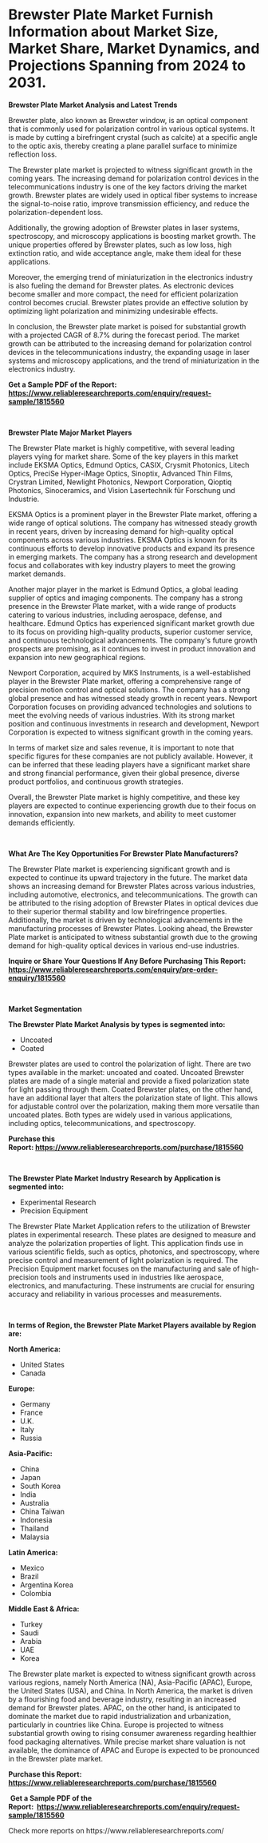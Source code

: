 <p><h1>Brewster Plate Market Furnish Information about Market Size, Market Share, Market Dynamics, and Projections Spanning from 2024 to 2031.</h1></p><p><strong>Brewster Plate Market Analysis and Latest Trends</strong></p>
<p><p>Brewster plate, also known as Brewster window, is an optical component that is commonly used for polarization control in various optical systems. It is made by cutting a birefringent crystal (such as calcite) at a specific angle to the optic axis, thereby creating a plane parallel surface to minimize reflection loss.</p><p>The Brewster plate market is projected to witness significant growth in the coming years. The increasing demand for polarization control devices in the telecommunications industry is one of the key factors driving the market growth. Brewster plates are widely used in optical fiber systems to increase the signal-to-noise ratio, improve transmission efficiency, and reduce the polarization-dependent loss.</p><p>Additionally, the growing adoption of Brewster plates in laser systems, spectroscopy, and microscopy applications is boosting market growth. The unique properties offered by Brewster plates, such as low loss, high extinction ratio, and wide acceptance angle, make them ideal for these applications.</p><p>Moreover, the emerging trend of miniaturization in the electronics industry is also fueling the demand for Brewster plates. As electronic devices become smaller and more compact, the need for efficient polarization control becomes crucial. Brewster plates provide an effective solution by optimizing light polarization and minimizing undesirable effects.</p><p>In conclusion, the Brewster plate market is poised for substantial growth with a projected CAGR of 8.7% during the forecast period. The market growth can be attributed to the increasing demand for polarization control devices in the telecommunications industry, the expanding usage in laser systems and microscopy applications, and the trend of miniaturization in the electronics industry.</p></p>
<p><strong>Get a Sample PDF of the Report:&nbsp; <a href="https://www.reliableresearchreports.com/enquiry/request-sample/1815560">https://www.reliableresearchreports.com/enquiry/request-sample/1815560</a></strong></p>
<p>&nbsp;</p>
<p><strong>Brewster Plate Major Market Players</strong></p>
<p><p>The Brewster Plate market is highly competitive, with several leading players vying for market share. Some of the key players in this market include EKSMA Optics, Edmund Optics, CASIX, Crysmit Photonics, Litech Optics, PreciSe Hyper-iMage Optics, Sinoptix, Advanced Thin Films, Crystran Limited, Newlight Photonics, Newport Corporation, Qioptiq Photonics, Sinoceramics, and Vision Lasertechnik für Forschung und Industrie.</p><p>EKSMA Optics is a prominent player in the Brewster Plate market, offering a wide range of optical solutions. The company has witnessed steady growth in recent years, driven by increasing demand for high-quality optical components across various industries. EKSMA Optics is known for its continuous efforts to develop innovative products and expand its presence in emerging markets. The company has a strong research and development focus and collaborates with key industry players to meet the growing market demands.</p><p>Another major player in the market is Edmund Optics, a global leading supplier of optics and imaging components. The company has a strong presence in the Brewster Plate market, with a wide range of products catering to various industries, including aerospace, defense, and healthcare. Edmund Optics has experienced significant market growth due to its focus on providing high-quality products, superior customer service, and continuous technological advancements. The company's future growth prospects are promising, as it continues to invest in product innovation and expansion into new geographical regions.</p><p>Newport Corporation, acquired by MKS Instruments, is a well-established player in the Brewster Plate market, offering a comprehensive range of precision motion control and optical solutions. The company has a strong global presence and has witnessed steady growth in recent years. Newport Corporation focuses on providing advanced technologies and solutions to meet the evolving needs of various industries. With its strong market position and continuous investments in research and development, Newport Corporation is expected to witness significant growth in the coming years.</p><p>In terms of market size and sales revenue, it is important to note that specific figures for these companies are not publicly available. However, it can be inferred that these leading players have a significant market share and strong financial performance, given their global presence, diverse product portfolios, and continuous growth strategies.</p><p>Overall, the Brewster Plate market is highly competitive, and these key players are expected to continue experiencing growth due to their focus on innovation, expansion into new markets, and ability to meet customer demands efficiently.</p></p>
<p>&nbsp;</p>
<p><strong>What Are The Key Opportunities For Brewster Plate Manufacturers?</strong></p>
<p><p>The Brewster Plate market is experiencing significant growth and is expected to continue its upward trajectory in the future. The market data shows an increasing demand for Brewster Plates across various industries, including automotive, electronics, and telecommunications. The growth can be attributed to the rising adoption of Brewster Plates in optical devices due to their superior thermal stability and low birefringence properties. Additionally, the market is driven by technological advancements in the manufacturing processes of Brewster Plates. Looking ahead, the Brewster Plate market is anticipated to witness substantial growth due to the growing demand for high-quality optical devices in various end-use industries.</p></p>
<p><strong>Inquire or Share Your Questions If Any Before Purchasing This Report: <a href="https://www.reliableresearchreports.com/enquiry/pre-order-enquiry/1815560">https://www.reliableresearchreports.com/enquiry/pre-order-enquiry/1815560</a></strong></p>
<p>&nbsp;</p>
<p><strong>Market Segmentation</strong></p>
<p><strong>The Brewster Plate Market Analysis by types is segmented into:</strong></p>
<p><ul><li>Uncoated</li><li>Coated</li></ul></p>
<p><p>Brewster plates are used to control the polarization of light. There are two types available in the market: uncoated and coated. Uncoated Brewster plates are made of a single material and provide a fixed polarization state for light passing through them. Coated Brewster plates, on the other hand, have an additional layer that alters the polarization state of light. This allows for adjustable control over the polarization, making them more versatile than uncoated plates. Both types are widely used in various applications, including optics, telecommunications, and spectroscopy.</p></p>
<p><strong>Purchase this Report:&nbsp;<a href="https://www.reliableresearchreports.com/purchase/1815560">https://www.reliableresearchreports.com/purchase/1815560</a></strong></p>
<p>&nbsp;</p>
<p><strong>The Brewster Plate Market Industry Research by Application is segmented into:</strong></p>
<p><ul><li>Experimental Research</li><li>Precision Equipment</li></ul></p>
<p><p>The Brewster Plate Market Application refers to the utilization of Brewster plates in experimental research. These plates are designed to measure and analyze the polarization properties of light. This application finds use in various scientific fields, such as optics, photonics, and spectroscopy, where precise control and measurement of light polarization is required. The Precision Equipment market focuses on the manufacturing and sale of high-precision tools and instruments used in industries like aerospace, electronics, and manufacturing. These instruments are crucial for ensuring accuracy and reliability in various processes and measurements.</p></p>
<p>&nbsp;</p>
<p><strong>In terms of Region, the Brewster Plate Market Players available by Region are:</strong></p>
<p>
    <p> <strong> North America: </strong>
        <ul>
            <li>United States</li>
            <li>Canada</li>
        </ul>
        </p> 
    <p> <strong> Europe: </strong>
        <ul>
            <li>Germany</li>
            <li>France</li>
            <li>U.K.</li>
            <li>Italy</li>
            <li>Russia</li>
        </ul>
        </p> 
    <p> <strong> Asia-Pacific: </strong>
        <ul>
            <li>China</li>
            <li>Japan</li>
            <li>South Korea</li>
            <li>India</li>
            <li>Australia</li>
            <li>China Taiwan</li>
            <li>Indonesia</li>
            <li>Thailand</li>
            <li>Malaysia</li>
        </ul>
        </p> 
    <p> <strong> Latin America: </strong>
        <ul>
            <li>Mexico</li>
            <li>Brazil</li>
            <li>Argentina Korea</li>
            <li>Colombia</li>
        </ul>
        </p> 
    <p> <strong> Middle East & Africa: </strong>
        <ul>
            <li>Turkey</li>
            <li>Saudi</li>
            <li>Arabia</li>
            <li>UAE</li>
            <li>Korea</li>
        </ul>
    </p>
    </p>
<p><p>The Brewster plate market is expected to witness significant growth across various regions, namely North America (NA), Asia-Pacific (APAC), Europe, the United States (USA), and China. In North America, the market is driven by a flourishing food and beverage industry, resulting in an increased demand for Brewster plates. APAC, on the other hand, is anticipated to dominate the market due to rapid industrialization and urbanization, particularly in countries like China. Europe is projected to witness substantial growth owing to rising consumer awareness regarding healthier food packaging alternatives. While precise market share valuation is not available, the dominance of APAC and Europe is expected to be pronounced in the Brewster plate market.</p></p>
<p><strong>Purchase this Report: <a href="https://www.reliableresearchreports.com/purchase/1815560">https://www.reliableresearchreports.com/purchase/1815560</a></strong></p>
<p>&nbsp;<strong>Get a Sample PDF of the Report:&nbsp;&nbsp;<a href="https://www.reliableresearchreports.com/enquiry/request-sample/1815560">https://www.reliableresearchreports.com/enquiry/request-sample/1815560</a></strong></p>
<p><strong></strong></p>
<p>Check more reports on https://www.reliableresearchreports.com/</p>